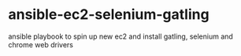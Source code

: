# ansible-ec2-selenium-gatling
ansible playbook to spin up new ec2 and install gatling, selenium and chrome web drivers 
